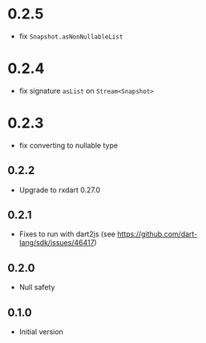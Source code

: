 
# 0.2.5

- fix `Snapshot.asNonNullableList`
# 0.2.4

- fix signature `asList` on `Stream<Snapshot>`

# 0.2.3

- fix converting to nullable type

## 0.2.2

- Upgrade to rxdart 0.27.0

## 0.2.1

- Fixes to run with dart2js (see https://github.com/dart-lang/sdk/issues/46417)

## 0.2.0

- Null safety

## 0.1.0

- Initial version
